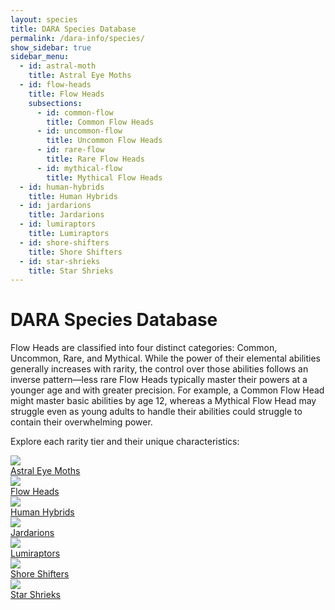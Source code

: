 ```yaml
---
layout: species
title: DARA Species Database
permalink: /dara-info/species/
show_sidebar: true
sidebar_menu:
  - id: astral-moth
    title: Astral Eye Moths
  - id: flow-heads
    title: Flow Heads
    subsections:
      - id: common-flow
        title: Common Flow Heads
      - id: uncommon-flow
        title: Uncommon Flow Heads
      - id: rare-flow
        title: Rare Flow Heads
      - id: mythical-flow
        title: Mythical Flow Heads
  - id: human-hybrids
    title: Human Hybrids
  - id: jardarions
    title: Jardarions
  - id: lumiraptors
    title: Lumiraptors
  - id: shore-shifters
    title: Shore Shifters
  - id: star-shrieks
    title: Star Shrieks
---
```


# DARA Species Database

Flow Heads are classified into four distinct categories: Common, Uncommon, Rare, and Mythical. While the power of their elemental abilities generally increases with rarity, the control over those abilities follows an inverse pattern—less rare Flow Heads typically master their powers at a younger age and with greater precision. For example, a Common Flow Head might master basic abilities by age 12, whereas a Mythical Flow Head may struggle even as young adults to handle their abilities could struggle to contain their overwhelming power.

Explore each rarity tier and their unique characteristics:

<div class="category-grid">
  <!-- Astral Eye Moths -->
  <a href="{{ '/species/astral-moths' | relative_url }}" class="category-item">
    <img src="{{ '/assets/images/astral-moths.png' | relative_url }}" class="category-image">
    <div class="category-title">Astral Eye Moths</div>
  </a>

  <!-- Flow Heads -->
  <a href="{{ '/species/flow-heads' | relative_url }}" class="category-item">
    <img src="{{ '/assets/images/flow-heads.png' | relative_url }}" class="category-image">
    <div class="category-title">Flow Heads</div>
  </a>

  <!-- Human Hybrids -->
  <a href="{{ '/species/human-hybrids' | relative_url }}" class="category-item">
    <img src="{{ '/assets/images/human-hybrids.png' | relative_url }}" class="category-image">
    <div class="category-title">Human Hybrids</div>
  </a>

  <!-- Jardarions -->
  <a href="{{ '/species/jardarions' | relative_url }}" class="category-item">
    <img src="{{ '/assets/images/jardarions.png' | relative_url }}" class="category-image">
    <div class="category-title">Jardarions</div>
  </a>

  <!-- Lumiraptors -->
  <a href="{{ '/species/lumiraptors' | relative_url }}" class="category-item">
    <img src="{{ '/assets/images/lumiraptors.png' | relative_url }}" class="category-image">
    <div class="category-title">Lumiraptors</div>
  </a>

  <!-- Shore Shifters -->
  <a href="{{ '/species/shore-shifters' | relative_url }}" class="category-item">
    <img src="{{ '/assets/images/shore-shifters.png' | relative_url }}" class="category-image">
    <div class="category-title">Shore Shifters</div>
  </a>

  <!-- Star Shrieks -->
  <a href="{{ '/species/star-shrieks' | relative_url }}" class="category-item">
    <img src="{{ '/assets/images/star-shrieks.png' | relative_url }}" class="category-image">
    <div class="category-title">Star Shrieks</div>
  </a>
</div>
